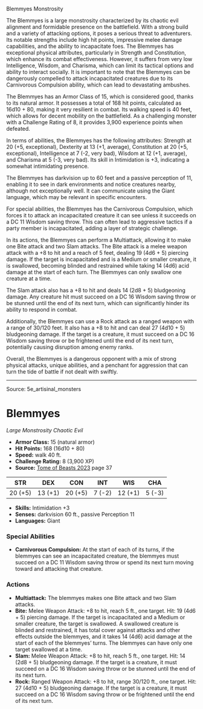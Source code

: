 <MonsterName/>Blemmyes</MonsterName>
<CreatureType/>Monstrosity</CreatureType>

<summary>The Blemmyes is a large monstrosity characterized by its chaotic evil alignment and formidable presence on the battlefield. With a strong build and a variety of attacking options, it poses a serious threat to adventurers. Its notable strengths include high hit points, impressive melee damage capabilities, and the ability to incapacitate foes. The Blemmyes has exceptional physical attributes, particularly in Strength and Constitution, which enhance its combat effectiveness. However, it suffers from very low Intelligence, Wisdom, and Charisma, which can limit its tactical options and ability to interact socially. It is important to note that the Blemmyes can be dangerously compelled to attack incapacitated creatures due to its Carnivorous Compulsion ability, which can lead to devastating ambushes.</summary>

<detail>

The Blemmyes has an Armor Class of 15, which is considered good, thanks to its natural armor. It possesses a total of 168 hit points, calculated as 16d10 + 80, making it very resilient in combat. Its walking speed is 40 feet, which allows for decent mobility on the battlefield. As a challenging monster with a Challenge Rating of 8, it provides 3,900 experience points when defeated. 

In terms of abilities, the Blemmyes has the following attributes: Strength at 20 (+5, exceptional), Dexterity at 13 (+1, average), Constitution at 20 (+5, exceptional), Intelligence at 7 (-2, very bad), Wisdom at 12 (+1, average), and Charisma at 5 (-3, very bad). Its skill in Intimidation is +3, indicating a somewhat intimidating presence.

The Blemmyes has darkvision up to 60 feet and a passive perception of 11, enabling it to see in dark environments and notice creatures nearby, although not exceptionally well. It can communicate using the Giant language, which may be relevant in specific encounters.

For special abilities, the Blemmyes has the Carnivorous Compulsion, which forces it to attack an incapacitated creature it can see unless it succeeds on a DC 11 Wisdom saving throw. This can often lead to aggressive tactics if a party member is incapacitated, adding a layer of strategic challenge.

In its actions, the Blemmyes can perform a Multiattack, allowing it to make one Bite attack and two Slam attacks. The Bite attack is a melee weapon attack with a +8 to hit and a reach of 5 feet, dealing 19 (4d6 + 5) piercing damage. If the target is incapacitated and is a Medium or smaller creature, it is swallowed, becoming blinded and restrained while taking 14 (4d6) acid damage at the start of each turn. The Blemmyes can only swallow one creature at a time.

The Slam attack also has a +8 to hit and deals 14 (2d8 + 5) bludgeoning damage. Any creature hit must succeed on a DC 16 Wisdom saving throw or be stunned until the end of its next turn, which can significantly hinder its ability to respond in combat.

Additionally, the Blemmyes can use a Rock attack as a ranged weapon with a range of 30/120 feet. It also has a +8 to hit and can deal 27 (4d10 + 5) bludgeoning damage. If the target is a creature, it must succeed on a DC 16 Wisdom saving throw or be frightened until the end of its next turn, potentially causing disruption among enemy ranks.

Overall, the Blemmyes is a dangerous opponent with a mix of strong physical attacks, unique abilities, and a penchant for aggression that can turn the tide of battle if not dealt with swiftly.</detail>



---

Source: 5e_artisinal_monsters

# Blemmyes

*Large* *Monstrosity* *Chaotic Evil*

- **Armor Class:** 15 (natural armor)
- **Hit Points:** 168 (16d10 + 80)
- **Speed:** walk 40 ft.
- **Challenge Rating:** 8 (3,900 XP)
- **Source:** [Tome of Beasts 2023](https://koboldpress.com/kpstore/product/tome-of-beasts-1-2023-edition/) page 37

| STR | DEX | CON | INT | WIS | CHA |
| --- | --- | --- | --- | --- | --- |
| 20 (+5) | 13 (+1) | 20 (+5) | 7 (-2) | 12 (+1) | 5 (-3) |

- **Skills:** Intimidation +3
- **Senses:** darkvision 60 ft., passive Perception 11
- **Languages:** Giant

### Special Abilities

- **Carnivorous Compulsion:** At the start of each of its turns, if the blemmyes can see an incapacitated creature, the blemmyes must succeed on a DC 11 Wisdom saving throw or spend its next turn moving toward and attacking that creature.

### Actions

- **Multiattack:** The blemmyes makes one Bite attack and two Slam attacks.
- **Bite:** Melee Weapon Attack: +8 to hit, reach 5 ft., one target. Hit: 19 (4d6 + 5) piercing damage. If the target is incapacitated and a Medium or smaller creature, the target is swallowed. A swallowed creature is blinded and restrained, it has total cover against attacks and other effects outside the blemmyes, and it takes 14 (4d6) acid damage at the start of each of the blemmyes’ turns. The blemmyes can have only one target swallowed at a time.
- **Slam:** Melee Weapon Attack: +8 to hit, reach 5 ft., one target. Hit: 14 (2d8 + 5) bludgeoning damage. If the target is a creature, it must succeed on a DC 16 Wisdom saving throw or be stunned until the end of its next turn.
- **Rock:** Ranged Weapon Attack: +8 to hit, range 30/120 ft., one target. Hit: 27 (4d10 + 5) bludgeoning damage. If the target is a creature, it must succeed on a DC 16 Wisdom saving throw or be frightened until the end of its next turn.


